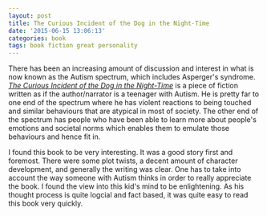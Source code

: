 ```yaml
---
layout: post
title: The Curious Incident of the Dog in the Night-Time
date: '2015-06-15 13:06:13'
categories: book
tags: book fiction great personality
---
```


There has been an increasing amount of discussion
and interest in what is now known as the Autism
spectrum, which includes Asperger's syndrome.
[*The Curious Incident of the Dog in the Night-Time*][curious-amazon]
is a piece of fiction written as if the author/narrator is
a teenager with Autism. He is pretty far to one end of
the spectrum where he has violent reactions to being
touched and similar behaviours that are atypical in most
of society. The other end of the spectrum has people
who have been able to learn more about people's emotions
and societal norms which enables them to emulate those
behaviours and hence fit in.

I found this book to be very interesting. It was a good
story first and foremost. There were some plot twists,
a decent amount of character development, and generally
the writing was clear. One has to take into account the
way someone with Autism thinks in order to really appreciate
the book. I found the view into this kid's mind to be
enlightening. As his thought process is quite logcial and
fact based, it was quite easy to read this book very quickly.

[curious-amazon]:     http://smile.amazon.com/dp/B000FC1MCS
